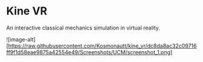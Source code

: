 # Kine VR

An interactive classical mechanics simulation in virtual reality.

![image-alt][https://raw.githubusercontent.com/Kosmonautt/kine_vr/dc8da8ac32c09716ff9f1d58eae9875a42554e49/Screenshots/UCM/screenshot_1.png]
